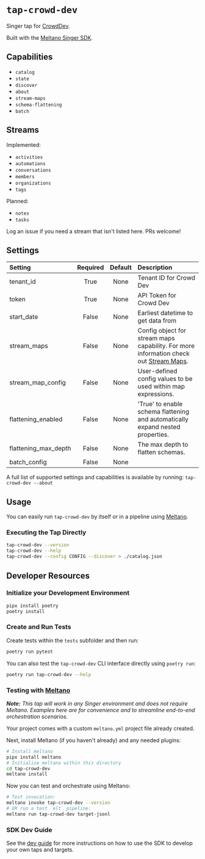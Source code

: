 # `tap-crowd-dev`

Singer tap for [CrowdDev](https://crowd.dev).

Built with the [Meltano Singer SDK](https://sdk.meltano.com).

## Capabilities

* `catalog`
* `state`
* `discover`
* `about`
* `stream-maps`
* `schema-flattening`
* `batch`

## Streams

Implemented:

* `activities`
* `automations`
* `conversations`
* `members`
* `organizations`
* `tags`

Planned:

* `notes`
* `tasks`

Log an issue if you need a stream that isn't listed here. PRs welcome!

## Settings

| Setting             | Required | Default | Description |
|:--------------------|:--------:|:-------:|:------------|
| tenant_id           | True     | None    | Tenant ID for Crowd Dev |
| token               | True     | None    | API Token for Crowd Dev |
| start_date          | False    | None    | Earliest datetime to get data from |
| stream_maps         | False    | None    | Config object for stream maps capability. For more information check out [Stream Maps](https://sdk.meltano.com/en/latest/stream_maps.html). |
| stream_map_config   | False    | None    | User-defined config values to be used within map expressions. |
| flattening_enabled  | False    | None    | 'True' to enable schema flattening and automatically expand nested properties. |
| flattening_max_depth| False    | None    | The max depth to flatten schemas. |
| batch_config        | False    | None    |             |

A full list of supported settings and capabilities is available by running: `tap-crowd-dev --about`

## Usage

You can easily run `tap-crowd-dev` by itself or in a pipeline using [Meltano](https://meltano.com/).

### Executing the Tap Directly

```bash
tap-crowd-dev --version
tap-crowd-dev --help
tap-crowd-dev --config CONFIG --discover > ./catalog.json
```

## Developer Resources

### Initialize your Development Environment

```bash
pipx install poetry
poetry install
```

### Create and Run Tests

Create tests within the `tests` subfolder and then run:

```bash
poetry run pytest
```

You can also test the `tap-crowd-dev` CLI interface directly using `poetry run`:

```bash
poetry run tap-crowd-dev --help
```

### Testing with [Meltano](https://www.meltano.com)

_**Note:** This tap will work in any Singer environment and does not require Meltano.
Examples here are for convenience and to streamline end-to-end orchestration scenarios._

Your project comes with a custom `meltano.yml` project file already created.

Next, install Meltano (if you haven't already) and any needed plugins:

```bash
# Install meltano
pipx install meltano
# Initialize meltano within this directory
cd tap-crowd-dev
meltano install
```

Now you can test and orchestrate using Meltano:

```bash
# Test invocation:
meltano invoke tap-crowd-dev --version
# OR run a test `elt` pipeline:
meltano run tap-crowd-dev target-jsonl
```

### SDK Dev Guide

See the [dev guide](https://sdk.meltano.com/en/latest/dev_guide.html) for more instructions on how to use the SDK to
develop your own taps and targets.
